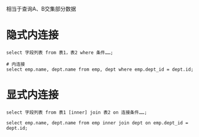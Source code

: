 相当于查询A、B交集部分数据

# 隐式内连接

```
select 字段列表 from 表1，表2 where 条件……;
```

```mysql
# 内连接
select emp.name, dept.name from emp, dept where emp.dept_id = dept.id;
```



# 显式内连接

```
select 字段列表 from 表1 [inner] join 表2 on 连接条件……;
```

```mysql
select emp.name, dept.name from emp inner join dept on emp.dept_id = dept.id;
```

